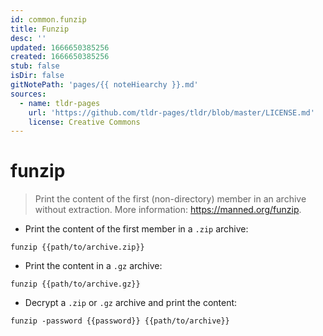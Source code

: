 ```yaml
---
id: common.funzip
title: Funzip
desc: ''
updated: 1666650385256
created: 1666650385256
stub: false
isDir: false
gitNotePath: 'pages/{{ noteHiearchy }}.md'
sources:
  - name: tldr-pages
    url: 'https://github.com/tldr-pages/tldr/blob/master/LICENSE.md'
    license: Creative Commons
---
```

# funzip

> Print the content of the first (non-directory) member in an archive without extraction.
> More information: <https://manned.org/funzip>.

- Print the content of the first member in a `.zip` archive:

`funzip {{path/to/archive.zip}}`

- Print the content in a `.gz` archive:

`funzip {{path/to/archive.gz}}`

- Decrypt a `.zip` or `.gz` archive and print the content:

`funzip -password {{password}} {{path/to/archive}}`

